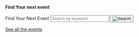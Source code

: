 <div class="search-feature search-feature-variation">
    <div class="vertical-align">
        <h4>Find Your next event</h4>
        <section aria-label="Search component">
        <form class="usa-search" role="search">
            <label class="usa-sr-only" for="search-field">Find Your Next Event</label>
            <input class="usa-input" id="search-field" type="search" name="search" placeholder="Search by keyword" />
            <button class="usa-button" type="submit">
            <span class="usa-search__submit-text"></span
            ><img
                src="/assets/img/usa-icons-bg/search--white.svg"
                class="usa-search__submit-icon"
                alt="Search"
            />
            </button>
        </form>
        </section>
        <a href="">See all the events</a><span>
    </div>
</div>